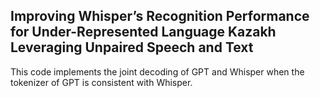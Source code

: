 ## Improving Whisper’s Recognition Performance for Under-Represented Language Kazakh Leveraging Unpaired Speech and Text

This code implements the joint decoding of GPT and Whisper when the tokenizer of GPT is consistent with Whisper.
